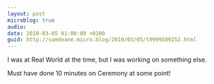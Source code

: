 ```yaml
---
layout: post
microblog: true
audio: 
date: 2010-03-05 01:00:00 +0100
guid: http://samdeane.micro.blog/2010/03/05/t9999589252.html
---
```

I was at Real World at the time, but I was working on something else.

Must have done 10 minutes on Ceremony at some point!
